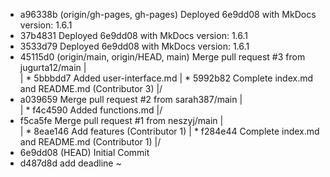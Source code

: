* a96338b (origin/gh-pages, gh-pages) Deployed 6e9dd08 with MkDocs version: 1.6.1
* 37b4831 Deployed 6e9dd08 with MkDocs version: 1.6.1
* 3533d79 Deployed 6e9dd08 with MkDocs version: 1.6.1
*   45115d0 (origin/main, origin/HEAD, main) Merge pull request #3 from jugurta12/main
|\
| * 5bbbdd7 Added user-interface.md
| * 5992b82 Complete index.md and README.md (Contributor 3)
|/
*   a039659 Merge pull request #2 from sarah387/main
|\
| * f4c4590 Added functions.md
|/
*   f5ca5fe Merge pull request #1 from neszyj/main
|\
| * 8eae146 Add features (Contributor 1)
| * f284e44 Complete index.md and README.md (Contributor 1)
|/
* 6e9dd08 (HEAD) Initial Commit
* d487d8d add deadline
~                          
